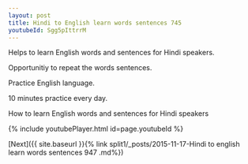 ```yaml
---
layout: post
title: Hindi to English learn words sentences 745 
youtubeId: Sgg5pIttrrM
---
```

 
 
Helps to learn English words and sentences for Hindi speakers.

Opportunitiy to repeat the words sentences. 

Practice English language. 
 
10 minutes practice every day. 
 
How to learn English words and sentences for Hindi speakers 
 
{% include youtubePlayer.html id=page.youtubeId %}
 
 
[Next]({{ site.baseurl }}{% link  split1/_posts/2015-11-17-Hindi to english learn words sentences 947 .md%})
 
